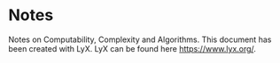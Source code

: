 # Notes
Notes on Computability, Complexity and Algorithms. This document has been created with LyX. LyX can be found here https://www.lyx.org/.
